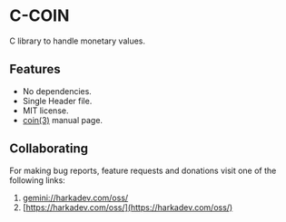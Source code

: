 # C-COIN

C library to handle monetary values.

## Features

- No dependencies.
- Single Header file.
- MIT license.
- [coin(3)](./coin.3.md) manual page.

## Collaborating

For making bug reports, feature requests and donations visit
one of the following links:

1. [gemini://harkadev.com/oss/](gemini://harkadev.com/oss/)
2. [https://harkadev.com/oss/](https://harkadev.com/oss/)

